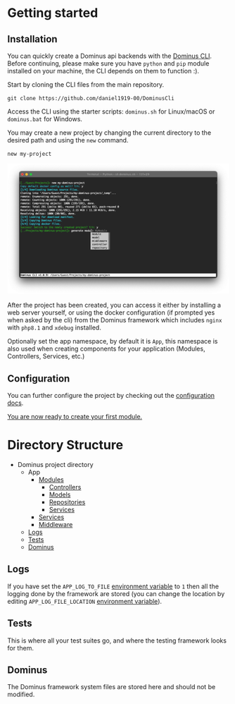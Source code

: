 # Getting started

## Installation

You can quickly create a Dominus api backends with the [Dominus CLI](https://github.com/daniel1919-00/DominusCli). Before continuing, please make sure you have `python` and `pip` module installed on your machine, the CLI depends on them to function :).

Start by cloning the CLI files from the main repository.
``` shell
git clone https://github.com/daniel1919-00/DominusCli
```

Access the CLI using the starter scripts: `dominus.sh` for Linux/macOS or `dominus.bat` for Windows.

You may create a new project by changing the current directory to the desired path and using the `new` command.
``` shell
new my-project
```
![Dominus CLI](img/first-project-cli-1.png "Dominus CLI")

After the project has been created, you can access it either by installing a web server yourself, or using the docker configuration (if prompted yes when asked by the cli) from the Dominus framework which includes `nginx` with `php8.1` and `xdebug` installed.

Optionally set the app namespace, by default it is `App`, this namespace is also used when creating components for your application (Modules, Controllers, Services, etc.)

## Configuration

You can further configure the project by checking out the [configuration docs](configuration.md).

[You are now ready to create your first module.](modules.md)

# Directory Structure

- Dominus project directory
    - App
        - [Modules](modules.md)
            - [Controllers](controllers.md)
            - [Models](models.md)
            - [Repositories](repositories.md)
            - [Services](services.md)
        - [Services](services.md)
        - [Middleware](middleware.md)
    - [Logs](#Logs)
    - [Tests](#Tests)
    - [Dominus](#Dominus)

## Logs
If you have set the `APP_LOG_TO_FILE` [environment variable](configuration.md#environment-configuration) to `1` then all the logging done by the framework are stored (you can change the location by editing `APP_LOG_FILE_LOCATION` [environment variable](configuration.md#environment-configuration)). 

## Tests
This is where all your test suites go, and where the testing framework looks for them.

## Dominus
The Dominus framework system files are stored here and should not be modified.